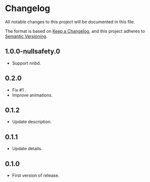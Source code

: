 # Changelog
All notable changes to this project will be documented in this file.

The format is based on [Keep a Changelog](https://keepachangelog.com/en/1.0.0/),
and this project adheres to [Semantic Versioning](https://semver.org/spec/v2.0.0.html).

## 1.0.0-nullsafety.0

* Support nnbd.

## 0.2.0

* Fix #1 .
* Improve animations.

## 0.1.2

* Update description.

## 0.1.1

* Update details.

## 0.1.0

* First version of release.
